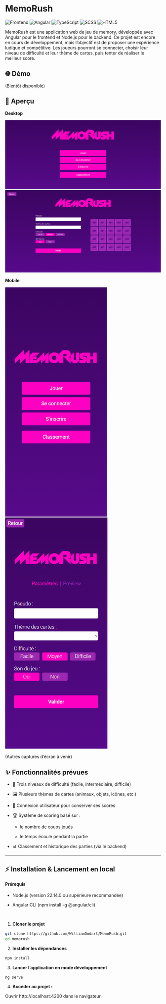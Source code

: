 # MemoRush

![Frontend](https://img.shields.io/badge/-Frontend-007ACC?style=flat&logo=webcomponents&logoColor=white) ![Angular](https://img.shields.io/badge/-Angular-DD0031?style=flat&logo=angular&logoColor=white) ![TypeScript](https://img.shields.io/badge/-TypeScript-3178C6?style=flat&logo=typescript&logoColor=white) ![SCSS](https://img.shields.io/badge/-SCSS-CC6699?style=flat&logo=sass&logoColor=white) ![HTML5](https://img.shields.io/badge/-HTML5-E34F26?style=flat&logo=html5&logoColor=white)


MemoRush est une application web de jeu de memory, développée avec Angular pour le frontend et Node.js pour le backend.
Ce projet est encore en cours de développement, mais l’objectif est de proposer une expérience ludique et compétitive.
Les joueurs pourront se connecter, choisir leur niveau de difficulté et leur thème de cartes, puis tenter de réaliser le meilleur score.

## 🌐 Démo

(Bientôt disponible)


## 📸 Aperçu
**Desktop**

![Accueil](./public/screenshots/desktop/homepage_desktop.png)
![Settings](./public/screenshots/desktop/settings_desktop.png)

**Mobile**

![Accueil](./public/screenshots/mobile/homepage_mobile.png)
![Settings](./public/screenshots/mobile/settings_mobile.png)

(Autres captures d’écran à venir)


## ✨ Fonctionnalités prévues

- 🎯 Trois niveaux de difficulté (facile, intermédiaire, difficile)

- 🖼️ Plusieurs thèmes de cartes (animaux, objets, icônes, etc.)

- 👤 Connexion utilisateur pour conserver ses scores

- 🏆 Système de scoring basé sur : 
    - le nombre de coups joués

    - le temps écoulé pendant la partie

- 📊 Classement et historique des parties (via le backend)

---
## ⚡ Installation & Lancement en local
#### Prérequis

- Node.js (version 22.14.0 ou supérieure recommandée)

- Angular CLI (npm install -g @angular/cli)

<br>

1. **Cloner le projet**  
```bash
git clone https://github.com/WilliamDodart/MemoRush.git
cd memorush
```

2. **Installer les dépendances**
```bash
npm install
``` 


3. **Lancer l’application en mode développement**
```bash
ng serve
``` 


4. **Accéder au projet :**

Ouvrir http://localhost:4200 dans le navigateur.
